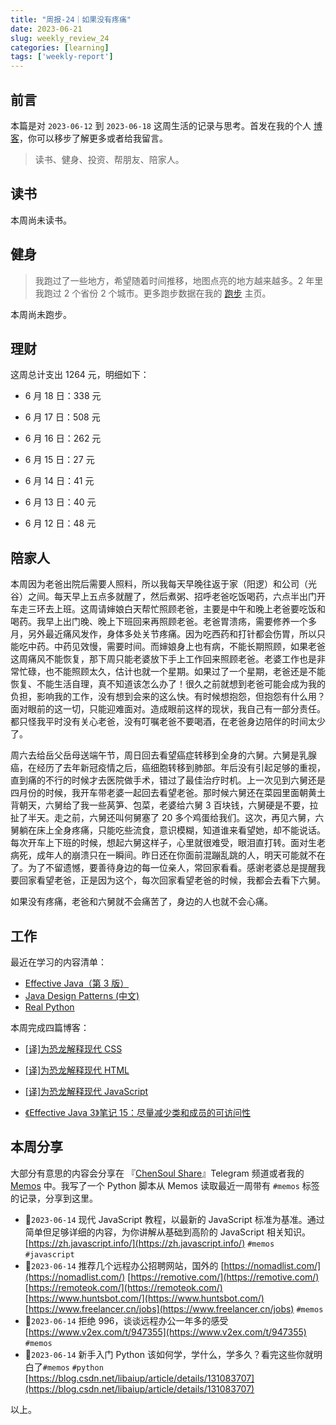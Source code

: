 ```yaml
---
title: "周报-24｜如果没有疼痛"
date: 2023-06-21
slug: weekly_review_24
categories: [learning]
tags: ['weekly-report']
---
```


## 前言

本篇是对 `2023-06-12` 到 `2023-06-18` 这周生活的记录与思考。首发在我的个人 [博客](https://blog.chensoul.cc/)，你可以移步了解更多或者给我留言。

> 读书、健身、投资、帮朋友、陪家人。

## 读书

本周尚未读书。

## 健身

> 我跑过了一些地方，希望随着时间推移，地图点亮的地方越来越多。2 年里我跑过 2 个省份 2 个城市。更多跑步数据在我的 [跑步](https://run.chensoul.cc/) 主页。

本周尚未跑步。

## 理财

这周总计支出 1264 元，明细如下：

- 6 月 18 日：338 元

- 6 月 17 日：508 元

- 6 月 16 日：262 元

- 6 月 15 日：27 元

- 6 月 14 日：41 元

- 6 月 13 日：40 元

- 6 月 12 日：48 元

## 陪家人

本周因为老爸出院后需要人照料，所以我每天早晚往返于家（阳逻）和公司（光谷）之间。每天早上五点多就醒了，然后煮粥、招呼老爸吃饭喝药，六点半出门开车走三环去上班。这周请婶娘白天帮忙照顾老爸，主要是中午和晚上老爸要吃饭和喝药。我早上出门晚、晚上下班回来再照顾老爸。老爸胃溃疡，需要修养一个多月，另外最近痛风发作，身体多处关节疼痛。因为吃西药和打针都会伤胃，所以只能吃中药。中药见效慢，需要时间。而婶娘身上也有病，不能长期照顾，如果老爸这周痛风不能恢复，那下周只能老婆放下手上工作回来照顾老爸。老婆工作也是非常忙碌，也不能照顾太久，估计也就一个星期。如果过了一个星期，老爸还是不能恢复、不能生活自理，真不知道该怎么办了！很久之前就想到老爸可能会成为我的负担，影响我的工作，没有想到会来的这么快。有时候想抱怨，但抱怨有什么用？面对眼前的这一切，只能迎难面对。造成眼前这样的现状，我自己有一部分责任。都只怪我平时没有关心老爸，没有叮嘱老爸不要喝酒，在老爸身边陪伴的时间太少了。

周六去给岳父岳母送端午节，周日回去看望癌症转移到全身的六舅。六舅是乳腺癌，在经历了去年新冠疫情之后，癌细胞转移到肺部。年后没有引起足够的重视，直到痛的不行的时候才去医院做手术，错过了最佳治疗时机。上一次见到六舅还是四月份的时候，我开车带老婆一起回去看望老爸。那时候六舅还在菜园里面朝黄土背朝天，六舅给了我一些莴笋、包菜，老婆给六舅 3 百块钱，六舅硬是不要，拉扯了半天。走之前，六舅还叫何舅塞了 20 多个鸡蛋给我们。这次，再见六舅，六舅躺在床上全身疼痛，只能吃些流食，意识模糊，知道谁来看望她，却不能说话。每次开车上下班的时候，想起六舅这样子，心里就很难受，眼泪直打转。面对生老病死，成年人的崩溃只在一瞬间。昨日还在你面前混蹦乱跳的人，明天可能就不在了。为了不留遗憾，要善待身边的每一位亲人，常回家看看。感谢老婆总是提醒我要回家看望老爸，正是因为这个，每次回家看望老爸的时候，我都会去看下六舅。

如果没有疼痛，老爸和六舅就不会痛苦了，身边的人也就不会心痛。

## 工作

最近在学习的内容清单：

- [Effective Java（第 3 版）](https://github.com/clxering/Effective-Java-3rd-edition-Chinese-English-bilingual/tree/dev)
- [Java Design Patterns (中文)](https://java-design-patterns.com/zh/)
- [Real Python](https://realpython.com/)

本周完成四篇博客：

- [[译]为恐龙解释现代 CSS](/posts/2023/06/21/modern-css-explained-for-dinosaurs/)
- [[译]为恐龙解释现代 HTML](/posts/2023/06/20/modern-html-explained-for-dinosaurs/)

- [[译]为恐龙解释现代 JavaScript](/posts/2023/06/19/modern-javascript-explained-for-dinosaurs/)

- [《Effective Java 3》笔记 15：尽量减少类和成员的可访问性](/posts/2023/06/15/minimize-the-accessibility-of-classes-and-members/)

## 本周分享

大部分有意思的内容会分享在 『[ChenSoul Share](https://t.me/ichensoul)』Telegram 频道或者我的 [Memos](https://memos.chensoul.cc/) 中。我写了一个 Python 脚本从 Memos 读取最近一周带有 `#memos` 标签的记录，分享到这里。

- 📌`2023-06-14` 现代 JavaScript 教程，以最新的 JavaScript 标准为基准。通过简单但足够详细的内容，为你讲解从基础到高阶的 JavaScript 相关知识。 [https://zh.javascript.info/](https://zh.javascript.info/) `#memos` `#javascript`
- 📌`2023-06-14` 推荐几个远程办公招聘网站，国外的 [https://nomadlist.com/](https://nomadlist.com/) [https://remotive.com/](https://remotive.com/) [https://remoteok.com/](https://remoteok.com/) [https://www.huntsbot.com/](https://www.huntsbot.com/) [https://www.freelancer.cn/jobs](https://www.freelancer.cn/jobs) `#memos`
- 📌`2023-06-14` 拒绝 996，谈谈远程办公一年多的感受 [https://www.v2ex.com/t/947355](https://www.v2ex.com/t/947355) `#memos`
- 📌`2023-06-14` 新手入门 Python 该如何学，学什么，学多久？看完这些你就明白了`#memos` `#python` [https://blog.csdn.net/libaiup/article/details/131083707](https://blog.csdn.net/libaiup/article/details/131083707)

以上。
